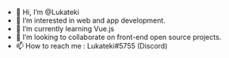 - 👋 Hi, I’m @Lukateki
- 👀 I’m interested in web and app development.
- 🌱 I’m currently learning Vue.js
- 💞️ I’m looking to collaborate on front-end open source projects.
- 📫 How to reach me : Lukateki#5755 (Discord)

<!---
Lukateki/Lukateki is a ✨ special ✨ repository because its `README.md` (this file) appears on your GitHub profile.
You can click the Preview link to take a look at your changes.
--->
